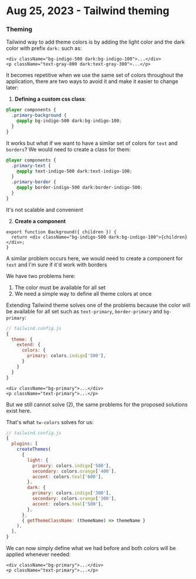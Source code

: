 # Aug 25, 2023 - Tailwind theming

### Theming

Tailwind way to add theme colors is by adding the light color and the dark color with prefix `dark:` such as:

```tsx
<div className="bg-indigo-500 dark:bg-indigo-100">...</div>
<p className="text-gray-800 dark:text-gray-300">...</p>
```

It becomes repetitive when we use the same set of colors throughout the application, there are two ways to avoid it and make it easier to change later:

1. **Defining a custom css class**:

```css
@layer components {
  .primary-background {
    @apply bg-indigo-500 dark:bg-indigo-100;
  }
}
```

It works but what if we want to have a similar set of colors for `text` and `borders`? We would need to create a class for them:

```css
@layer components {
  .primary-text {
    @apply text-indigo-500 dark:text-indigo-100;
  }
  .primary-border {
    @apply border-indigo-500 dark:border-indigo-500;
  }
}
```

It's not scalable and convenient

2. **Create a component**

```tsx
export function Background({ children }) {
  return <div className="bg-indigo-500 dark:bg-indigo-100">{children}</div>;
}
```

A similar problem occurs here, we would need to create a component for `text` and I'm sure if it'd work with borders

We have two problems here:

1. The color must be available for all set
2. We need a simple way to define all theme colors at once

Extending Tailwind theme solves one of the problems because the color will be available for all set such as `text-primary`, `border-primary` and `bg-primary`:

```js
// tailwind.config.js
{
  theme: {
    extend: {
      colors: {
        primary: colors.indigo['500'],
      }
    }
  }
}
```

```tsx
<div className="bg-primary">...</div>
<p className="text-primary">...</p>
```

But we still cannot solve (2), the same problems for the proposed solutions exist here.

That's what `tw-colors` solves for us:

```js
// tailwind.config.js
{
  plugins: [
    createThemes(
      {
        light: {
          primary: colors.indigo['500'],
          secondary: colors.orange['400'],
          accent: colors.teal['600'],
        },
        dark: {
          primary: colors.indigo['300'],
          secondary: colors.orange['300'],
          accent: colors.teal['500'],
        },
      },
      { getThemeClassName: (themeName) => themeName }
    ),
  ],
}
```

We can now simply define what we had before and both colors will be applied whenever needed:

```tsx
<div className="bg-primary">...</div>
<p className="text-primary">...</p>
```
